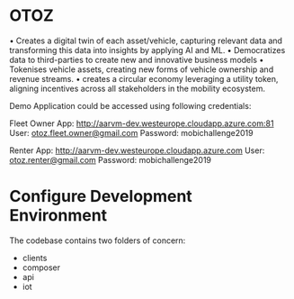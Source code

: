 # OTOZ

• Creates a digital twin of each asset/vehicle, capturing relevant data and transforming this data into insights by applying AI and ML. 
• Democratizes data to third-parties to create new and innovative business models 
• Tokenises vehicle assets, creating new forms of vehicle ownership and revenue streams. 
• creates a circular economy leveraging a utility token, aligning incentives across all stakeholders in the mobility ecosystem.

Demo Application could be accessed using following credentials:

Fleet Owner App: http://aarvm-dev.westeurope.cloudapp.azure.com:81
User: otoz.fleet.owner@gmail.com
Password: mobichallenge2019

Renter App: http://aarvm-dev.westeurope.cloudapp.azure.com
User: otoz.renter@gmail.com
Password: mobichallenge2019


# Configure Development Environment

The codebase contains two folders of concern:

- clients
- composer
- api
- iot
